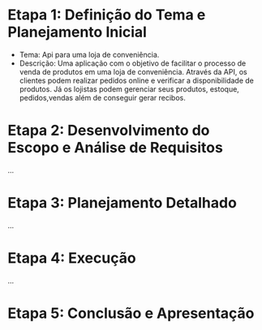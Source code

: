 # Etapa 1: Definição do Tema e Planejamento Inicial
- Tema: Api para uma loja de conveniência.
- Descrição: Uma aplicação com o objetivo de facilitar o processo de venda de produtos em uma loja de conveniência. 
  Através da API, os clientes podem realizar pedidos online e verificar a disponibilidade de produtos. Já os lojistas podem gerenciar seus produtos, estoque, pedidos,vendas além de conseguir gerar recibos.
 
# Etapa 2: Desenvolvimento do Escopo e Análise de Requisitos
...
# Etapa 3: Planejamento Detalhado
...
# Etapa 4: Execução
...
# Etapa 5: Conclusão e Apresentação
